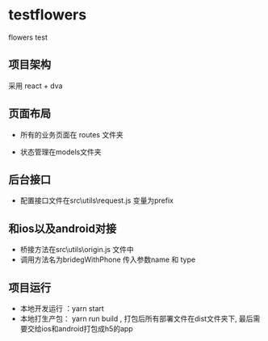 # testflowers
flowers test


## 项目架构 ##

采用 react + dva

## 页面布局 ##

- 所有的业务页面在 routes 文件夹

- 状态管理在models文件夹

## 后台接口 ##

- 配置接口文件在src\utils\request.js    变量为prefix

## 和ios以及android对接 ##

- 桥接方法在src\utils\origin.js  文件中
- 调用方法名为bridegWithPhone  传入参数name 和 type


## 项目运行 ##

- 本地开发运行 ：yarn start
- 本地打生产包： yarn run build , 打包后所有部署文件在dist文件夹下, 最后需要交给ios和android打包成h5的app
                                               
